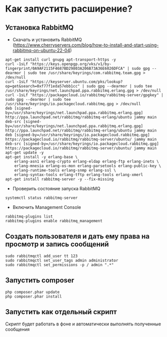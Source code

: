 # Как запустить расширение?
## Установка RabbitMQ
- Скачать и установить RabbitMQ (https://www.cherryservers.com/blog/how-to-install-and-start-using-rabbitmq-on-ubuntu-22-04)
``` bush
apt-get install curl gnupg apt-transport-https -y
curl -1sLf "https://keys.openpgp.org/vks/v1/by-fingerprint/0A9AF2115F4687BD29803A206B73A36E6026DFCA" | sudo gpg --dearmor | sudo tee /usr/share/keyrings/com.rabbitmq.team.gpg > /dev/null
curl -1sLf "https://keyserver.ubuntu.com/pks/lookup?op=get&search=0xf77f1eda57ebb1cc" | sudo gpg --dearmor | sudo tee /usr/share/keyrings/net.launchpad.ppa.rabbitmq.erlang.gpg > /dev/null
curl -1sLf "https://packagecloud.io/rabbitmq/rabbitmq-server/gpgkey" | sudo gpg --dearmor | sudo tee /usr/share/keyrings/io.packagecloud.rabbitmq.gpg > /dev/null
deb [signed-by=/usr/share/keyrings/net.launchpad.ppa.rabbitmq.erlang.gpg] http://ppa.launchpad.net/rabbitmq/rabbitmq-erlang/ubuntu jammy main
deb-src [signed-by=/usr/share/keyrings/net.launchpad.ppa.rabbitmq.erlang.gpg] http://ppa.launchpad.net/rabbitmq/rabbitmq-erlang/ubuntu jammy main
deb [signed-by=/usr/share/keyrings/io.packagecloud.rabbitmq.gpg] https://packagecloud.io/rabbitmq/rabbitmq-server/ubuntu/ jammy main
deb-src [signed-by=/usr/share/keyrings/io.packagecloud.rabbitmq.gpg] https://packagecloud.io/rabbitmq/rabbitmq-server/ubuntu/ jammy main
apt-get update -y
apt-get install -y erlang-base \
    erlang-asn1 erlang-crypto erlang-eldap erlang-ftp erlang-inets \
    erlang-mnesia erlang-os-mon erlang-parsetools erlang-public-key \
    erlang-runtime-tools erlang-snmp erlang-ssl \
    erlang-syntax-tools erlang-tftp erlang-tools erlang-xmerl
apt-get install rabbitmq-server -y --fix-missing
```
- Проверить состояние запуска RabbitMQ
```bush
systemctl status rabbitmq-server
```
- Включить Management Console
```bush
rabbitmq-plugins list
rabbitmq-plugins enable rabbitmq_management
```
## Создать пользователя и дать ему права на просмотр и запись сообщений
```bush
sudo rabbitmqctl add_user tt 123
sudo rabbitmqctl set_user_tags admin administrator
sudo rabbitmqctl set_permissions -p / admin ".*"
```
## Запустить composer
```bush
php composer.phar update
php composer.phar install
```
## Запустить как отдельный скрипт
Скрипт будет работать в фоне и автоматически выполнять полученные сообщения
